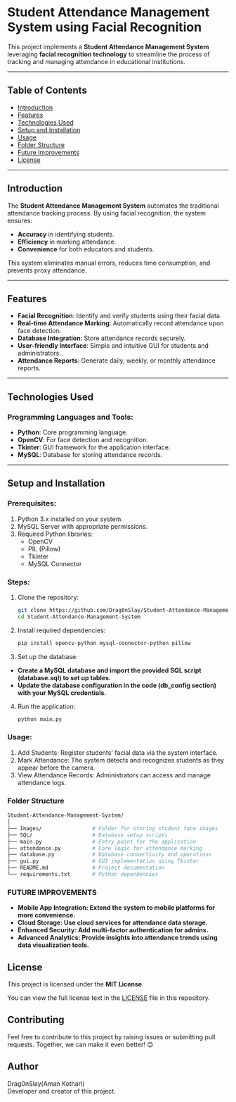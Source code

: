 # Student Attendance Management System using Facial Recognition

This project implements a **Student Attendance Management System** leveraging **facial recognition technology** to streamline the process of tracking and managing attendance in educational institutions.

---

## Table of Contents

- [Introduction](#introduction)
- [Features](#features)
- [Technologies Used](#technologies-used)
- [Setup and Installation](#setup-and-installation)
- [Usage](#usage)
- [Folder Structure](#folder-structure)
- [Future Improvements](#future-improvements)
- [License](#license)

---

## Introduction

The **Student Attendance Management System** automates the traditional attendance tracking process. By using facial recognition, the system ensures:
- **Accuracy** in identifying students.
- **Efficiency** in marking attendance.
- **Convenience** for both educators and students.

This system eliminates manual errors, reduces time consumption, and prevents proxy attendance.

---

## Features

- **Facial Recognition**: Identify and verify students using their facial data.
- **Real-time Attendance Marking**: Automatically record attendance upon face detection.
- **Database Integration**: Store attendance records securely.
- **User-friendly Interface**: Simple and intuitive GUI for students and administrators.
- **Attendance Reports**: Generate daily, weekly, or monthly attendance reports.

---

## Technologies Used

### Programming Languages and Tools:
- **Python**: Core programming language.
- **OpenCV**: For face detection and recognition.
- **Tkinter**: GUI framework for the application interface.
- **MySQL**: Database for storing attendance records.

---

## Setup and Installation

### Prerequisites:
1. Python 3.x installed on your system.
2. MySQL Server with appropriate permissions.
3. Required Python libraries:
   - OpenCV
   - PIL (Pillow)
   - Tkinter
   - MySQL Connector

### Steps:

1. Clone the repository:
   ```bash
   git clone https://github.com/Drag0nSlay/Student-Attendance-Management-System.git
   cd Student-Attendance-Management-System
2. Install required dependencies:
   ```bash
   pip install opencv-python mysql-connector-python pillow
3. Set up the database:

- **Create a MySQL database and import the provided SQL script (database.sql) to set up tables.**
- **Update the database configuration in the code (db_config section) with your MySQL credentials.**

4. Run the application:
   ```bash
   python main.py
### Usage:
1. Add Students: Register students' facial data via the system interface.
2. Mark Attendance: The system detects and recognizes students as they appear before the camera.
3. View Attendance Records: Administrators can access and manage attendance logs.

### Folder Structure
```bash
Student-Attendance-Management-System/
│
├── Images/                # Folder for storing student face images
├── SQL/                   # Database setup scripts
├── main.py                # Entry point for the application
├── attendance.py          # Core logic for attendance marking
├── database.py            # Database connectivity and operations
├── gui.py                 # GUI implementation using Tkinter
├── README.md              # Project documentation
└── requirements.txt       # Python dependencies
```

### FUTURE IMPROVEMENTS
- **Mobile App Integration: Extend the system to mobile platforms for more convenience.**
- **Cloud Storage: Use cloud services for attendance data storage.**
- **Enhanced Security: Add multi-factor authentication for admins.**
- **Advanced Analytics: Provide insights into attendance trends using data visualization tools.**

## License

This project is licensed under the **MIT License**.

You can view the full license text in the [LICENSE](LICENSE) file in this repository.

## Contributing
Feel free to contribute to this project by raising issues or submitting pull requests. Together, we can make it even better! 😊

## Author
Drag0nSlay(Aman Kothari)<br>
Developer and creator of this project.
